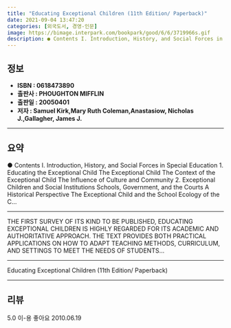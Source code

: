 ```yaml
---
title: "Educating Exceptional Children (11th Edition/ Paperback)"
date: 2021-09-04 13:47:20
categories: [외국도서, 경영-인문]
image: https://bimage.interpark.com/bookpark/good/6/6/3719966s.gif
description: ● Contents I. Introduction, History, and Social Forces in Special Education 1. Educating the Exceptional Child The Exceptional Child The Context of the
---
```


## **정보**

- **ISBN : 0618473890**
- **출판사 : PHOUGHTON MIFFLIN**
- **출판일 : 20050401**
- **저자 : Samuel Kirk,Mary Ruth Coleman,Anastasiow, Nicholas J.,Gallagher, James J.**

------



## **요약**

●  Contents   I. Introduction, History, and Social Forces in Special Education  1. Educating the Exceptional Child   The Exceptional Child   The Context of the Exceptional Child   The Influence of Culture and Community  2. Exceptional Children and Social Institutions Schools, Government, and the Courts   A Historical Perspective   The Exceptional Child and the School   Ecology of the C...

------

THE FIRST SURVEY OF ITS KIND TO BE PUBLISHED, EDUCATING EXCEPTIONAL CHILDREN IS HIGHLY REGARDED FOR ITS ACADEMIC AND AUTHORITATIVE APPROACH. THE TEXT PROVIDES BOTH PRACTICAL APPLICATIONS ON HOW TO ADAPT TEACHING METHODS, CURRICULUM, AND SETTINGS TO MEET THE NEEDS OF STUDENTS... 

------


Educating Exceptional Children (11th Edition/ Paperback) 

------


## **리뷰** 

5.0 이-용 좋아요 2010.06.19 <br/>